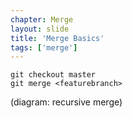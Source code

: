 ```yaml
---
chapter: Merge
layout: slide
title: 'Merge Basics'
tags: ['merge']
---
```


	git checkout master
	git merge <featurebranch>

(diagram: recursive merge)
